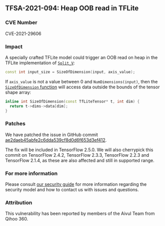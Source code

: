 ## TFSA-2021-094: Heap OOB read in TFLite

### CVE Number
CVE-2021-29606

### Impact
A specially crafted TFLite model could trigger an OOB read on heap in the
TFLite implementation of
[`Split_V`](https://github.com/tensorflow/tensorflow/blob/c59c37e7b2d563967da813fa50fe20b21f4da683/tensorflow/lite/kernels/split_v.cc#L99):

```cc
const int input_size = SizeOfDimension(input, axis_value);
```

If `axis_value` is not a value between 0 and `NumDimensions(input)`, then the
[`SizeOfDimension`
function](https://github.com/tensorflow/tensorflow/blob/102b211d892f3abc14f845a72047809b39cc65ab/tensorflow/lite/kernels/kernel_util.h#L148-L150)
will access data outside the bounds of the tensor shape array:

```cc
inline int SizeOfDimension(const TfLiteTensor* t, int dim) {
  return t->dims->data[dim];
}
```

### Patches
We have patched the issue in GitHub commit
[ae2daeb45abfe2c6dda539cf8d0d6f653d3ef412](https://github.com/tensorflow/tensorflow/commit/ae2daeb45abfe2c6dda539cf8d0d6f653d3ef412).

The fix will be included in TensorFlow 2.5.0. We will also cherrypick this
commit on TensorFlow 2.4.2, TensorFlow 2.3.3, TensorFlow 2.2.3 and TensorFlow
2.1.4, as these are also affected and still in supported range.

### For more information
Please consult [our security
guide](https://github.com/tensorflow/tensorflow/blob/master/SECURITY.md) for
more information regarding the security model and how to contact us with issues
and questions.

### Attribution
This vulnerability has been reported by members of the Aivul Team from Qihoo
360.
